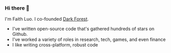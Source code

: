 ### Hi there 👋

I'm Faith Luo. I co-founded [Dark Forest](https://twitter.com/darkforest_eth).

- I've written open-source code that's gathered hundreds of stars on Github.
- I've worked a variety of roles in research, tech, games, and even finance
- I like writing cross-platform, robust code
<!--
**cosmicpoi/cosmicpoi** is a ✨ _special_ ✨ repository because its `README.md` (this file) appears on your GitHub profile.

Here are some ideas to get you started:

- 🔭 I’m currently working on ...
- 🌱 I’m currently learning ...
- 👯 I’m looking to collaborate on ...
- 🤔 I’m looking for help with ...
- 💬 Ask me about ...
- 📫 How to reach me: ...
- 😄 Pronouns: ...
- ⚡ Fun fact: ...
-->
